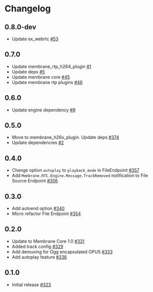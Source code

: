# Changelog

## 0.8.0-dev
* Update ex_webrtc [#53](https://github.com/fishjam-cloud/membrane_rtc_engine/pull/53)

## 0.7.0
* Update membrane_rtp_h264_plugin [#1](https://github.com/fishjam-cloud/membrane_rtc_engine/pull/1)
* Update deps [#5](https://github.com/fishjam-cloud/membrane_rtc_engine/pull/5)
* Update membrane core [#45](https://github.com/fishjam-cloud/membrane_rtc_engine/pull/45)
* Update membrane rtp plugins [#46](https://github.com/fishjam-cloud/membrane_rtc_engine/pull/46)

## 0.6.0
* Update engine dependency [#9](https://github.com/fishjam-cloud/membrane_rtc_engine/pull/9)

## 0.5.0
* Move to membrane_h26x_plugin. Update deps [#374](https://github.com/jellyfish-dev/membrane_rtc_engine/pull/374)
* Update dependencies [#2](https://github.com/fishjam-cloud/membrane_rtc_engine/pull/2)


## 0.4.0
* Change option `autoplay` to `playback_mode` in FileEndpoint [#357](https://github.com/jellyfish-dev/membrane_rtc_engine/pull/357)
* Add `Membrane.RTC.Engine.Message.TrackRemoved` notification to File Source Endpoint [#356](https://github.com/jellyfish-dev/membrane_rtc_engine/pull/356)

## 0.3.0
* Add autoend option [#340](https://github.com/jellyfish-dev/membrane_rtc_engine/pull/340)
* Micro refactor File Endpoint [#354](https://github.com/jellyfish-dev/membrane_rtc_engine/pull/354)

## 0.2.0
* Update to Membrane Core 1.0 [#331](https://github.com/jellyfish-dev/membrane_rtc_engine/pull/331)
* Added track config [#329](https://github.com/jellyfish-dev/membrane_rtc_engine/pull/329)
* Add demuxing for Ogg encapsulated OPUS [#333](https://github.com/jellyfish-dev/membrane_rtc_engine/pull/333)
* Add autoplay feature [#336](https://github.com/jellyfish-dev/membrane_rtc_engine/pull/336)

## 0.1.0
* Initial release [#323](https://github.com/jellyfish-dev/membrane_rtc_engine/pull/323)
